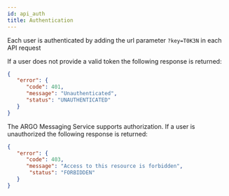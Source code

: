 ```yaml
---
id: api_auth
title: Authentication
---
```


Each user is authenticated by adding the url parameter `?key=T0K3N` in each API request

If a user does not provide a valid token the following response is returned:
```json
{
   "error": {
      "code": 401,
      "message": "Unauthenticated",
      "status": "UNAUTHENTICATED"
   }
}
```
The ARGO Messaging Service supports authorization. If a user is unauthorized the following response is returned:
```json
{
   "error": {
      "code": 403,
      "message": "Access to this resource is forbidden",
       "status": "FORBIDDEN"
   }
}
```
